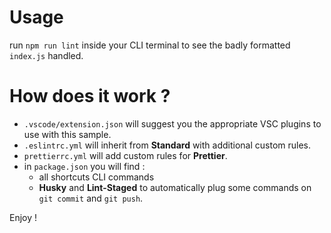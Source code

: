 # Usage
run `npm run lint` inside your CLI terminal to see the badly formatted `index.js` handled.

# How does it work ?
*  `.vscode/extension.json` will suggest you the appropriate VSC plugins to use with this sample.
*  `.eslintrc.yml` will inherit from **Standard** with additional custom rules.
*  `prettierrc.yml` will add custom rules for **Prettier**.
*  in `package.json` you will find :
   *  all shortcuts CLI commands
   *  **Husky** and **Lint-Staged** to automatically plug some commands on `git commit` and `git push`.

Enjoy !
